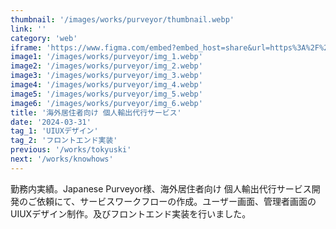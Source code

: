 ```yaml
---
thumbnail: '/images/works/purveyor/thumbnail.webp'
link: ''
category: 'web'
iframe: 'https://www.figma.com/embed?embed_host=share&url=https%3A%2F%2Fwww.figma.com%2Fproto%2Fmh3aq0jdVHIx2KIybhjWA2%2FJapanese-Purveyor%3Fnode-id%3D327-9028%26t%3DvnVgbFxWs7k3ePeN-1%26scaling%3Dscale-down-width%26content-scaling%3Dfixed%26page-id%3D47%253A3%26starting-point-node-id%3D327%253A9028%26show-proto-sidebar%3D1'
image1: '/images/works/purveyor/img_1.webp'
image2: '/images/works/purveyor/img_2.webp'
image3: '/images/works/purveyor/img_3.webp'
image4: '/images/works/purveyor/img_4.webp'
image5: '/images/works/purveyor/img_5.webp'
image6: '/images/works/purveyor/img_6.webp'
title: '海外居住者向け 個人輸出代行サービス'
date: '2024-03-31'
tag_1: 'UIUXデザイン'
tag_2: 'フロントエンド実装'
previous: '/works/tokyuski'
next: '/works/knowhows'
---
```


勤務内実績。Japanese Purveyor様、海外居住者向け 個人輸出代行サービス開発のご依頼にて、サービスワークフローの作成。ユーザー画面、管理者画面のUIUXデザイン制作。及びフロントエンド実装を行いました。